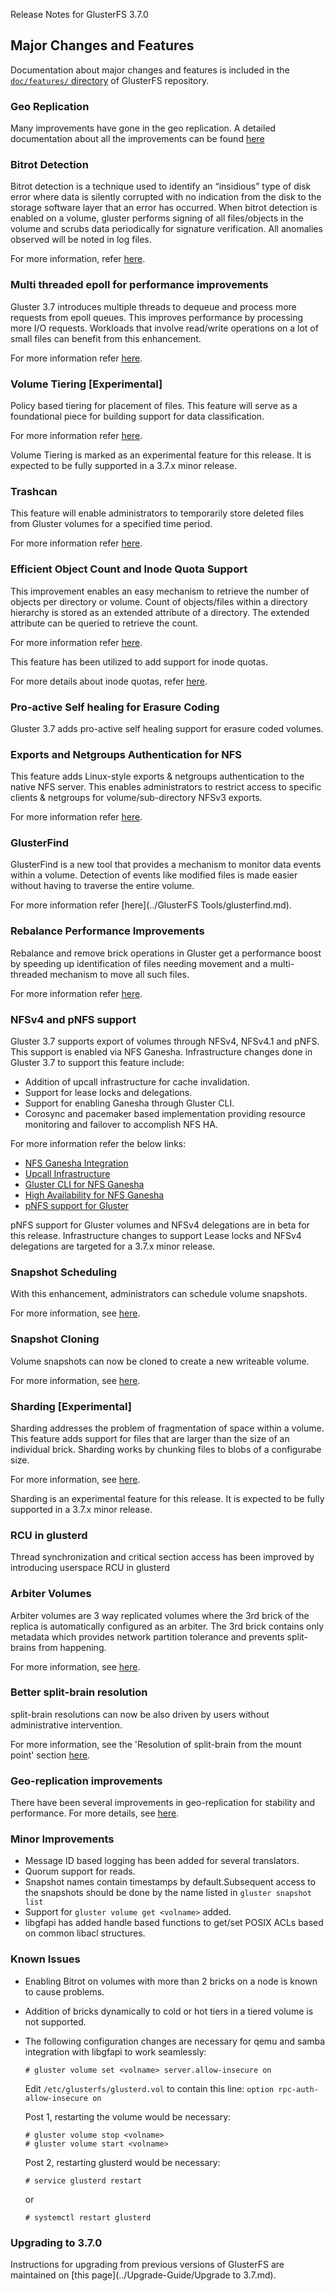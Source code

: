 Release Notes for GlusterFS 3.7.0 

## Major Changes and Features

Documentation about major changes and features is  included in the [`doc/features/` directory](https://github.com/gluster/glusterdocs/tree/release-3.7.0-1/doc/Features) of GlusterFS repository.

### Geo Replication

Many improvements have gone in the geo replication. A detailed documentation about all the improvements can be found [here](/geo-rep-in-3.7.md)

### Bitrot Detection

Bitrot detection is a technique used to identify an “insidious” type of disk error where data is silently corrupted with no indication from the disk to the
storage software layer that an error has occurred. When bitrot detection is enabled on a volume, gluster performs signing of all files/objects in the volume and scrubs data periodically for signature verification. All anomalies observed will be noted in log files. 

For more information, refer [here](https://github.com/gluster/glusterfs-specs/blob/master/done/GlusterFS%203.7/BitRot.md).

### Multi threaded epoll for performance improvements

Gluster 3.7 introduces multiple threads to dequeue and process more requests from epoll queues. This improves performance by processing more I/O requests. Workloads that involve read/write operations on a lot of small files can benefit from this enhancement.

For more information refer [here](https://github.com/gluster/glusterfs-specs/blob/master/done/GlusterFS%203.7/Small%20File%20Performance.md).

### Volume Tiering [Experimental]

Policy based tiering for placement of files. This feature will serve as a foundational piece for building support for data classification.

For more information refer [here](https://github.com/gluster/glusterfs-specs/blob/master/done/GlusterFS%203.7/Data%20Classification.md).

Volume Tiering is marked as an experimental feature for this release. It is expected to be fully supported in a 3.7.x minor release.

### Trashcan

This feature will enable administrators to temporarily store deleted files from Gluster volumes for a specified time period.

For more information refer [here](https://github.com/gluster/glusterfs-specs/blob/master/done/GlusterFS%203.7/Trash.md).

### Efficient Object Count and Inode Quota Support

This improvement enables an easy mechanism to retrieve the number of objects per directory or volume. Count of objects/files within a directory hierarchy is stored as an extended attribute of a directory. The extended attribute can be queried to retrieve the count.

For more information refer [here](https://github.com/gluster/glusterfs-specs/blob/master/done/GlusterFS%203.7/Object%20Count.md).

This feature has been utilized to add support for inode quotas.

For more details about inode quotas, refer [here](https://github.com/gluster/glusterfs-specs/blob/master/done/Features/quota-object-count.md).

### Pro-active Self healing for Erasure Coding

Gluster 3.7 adds pro-active self healing support for erasure coded volumes.

### Exports and Netgroups Authentication for NFS

This feature adds Linux-style exports & netgroups authentication to the native NFS server. This enables administrators to restrict access to specific clients & netgroups for volume/sub-directory NFSv3 exports. 

For more information refer [here](https://github.com/gluster/glusterfs-specs/blob/master/done/GlusterFS%203.7/Exports%20and%20Netgroups%20Authentication.md).

### GlusterFind

GlusterFind is a new tool that provides a mechanism to monitor data events within a volume. Detection of events like modified files is made easier without having to traverse the entire volume.

For more information refer [here](../GlusterFS Tools/glusterfind.md).

### Rebalance Performance Improvements

Rebalance and remove brick operations in Gluster get a performance boost by speeding up identification of files needing movement and a multi-threaded mechanism to move all such files.

For more information refer [here](https://github.com/gluster/glusterfs-specs/blob/master/done/GlusterFS%203.7/Improve%20Rebalance%20Performance.md).

### NFSv4 and pNFS support

Gluster 3.7 supports export of volumes through NFSv4, NFSv4.1 and pNFS. This support is enabled via NFS Ganesha. Infrastructure changes done in Gluster 3.7 to support this feature include:

- Addition of upcall infrastructure for cache invalidation.
- Support for lease locks and delegations.
- Support for enabling Ganesha through Gluster CLI.
- Corosync and pacemaker based implementation providing resource monitoring and failover to accomplish NFS HA.

For more information refer the below links:

- [NFS Ganesha Integration](https://github.com/gluster/glusterfs-specs/blob/master/done/Features/glusterfs_nfs-ganesha_integration.md)
- [Upcall Infrastructure](https://github.com/gluster/glusterfs-specs/blob/master/done/Features/upcall.md)
- [Gluster CLI for NFS Ganesha](https://github.com/gluster/glusterfs-specs/blob/master/done/GlusterFS%203.7/Gluster%20CLI%20for%20NFS%20Ganesha.md)
- [High Availability for NFS Ganesha](https://github.com/gluster/glusterfs-specs/blob/master/done/GlusterFS%203.7/HA%20for%20Ganesha.md)
- [pNFS support for Gluster](https://github.com/gluster/glusterfs-specs/blob/master/done/Features/mount_gluster_volume_using_pnfs.md)

pNFS support for Gluster volumes and NFSv4 delegations are in beta for this release. Infrastructure changes to support Lease locks and NFSv4 delegations are targeted for a 3.7.x minor release.
 
### Snapshot Scheduling

With this enhancement, administrators can schedule volume snapshots.

For more information, see [here](https://github.com/gluster/glusterfs-specs/blob/master/done/GlusterFS%203.7/Scheduling%20of%20Snapshot.md).

### Snapshot Cloning

Volume snapshots can now be cloned to create a new writeable volume. 

For more information, see [here](https://github.com/gluster/glusterfs-specs/blob/master/done/GlusterFS%203.7/Clone%20of%20Snapshot.md).

### Sharding [Experimental]

Sharding addresses the problem of fragmentation of space within a volume. This feature adds support for files that are larger than the size of an individual brick. Sharding works by chunking files to blobs of a configurabe size. 

For more information, see [here](https://github.com/gluster/glusterfs-specs/blob/master/done/GlusterFS%203.7/Sharding%20xlator.md).

Sharding is an experimental feature for this release. It is expected to be fully supported in a 3.7.x minor release.

### RCU in glusterd

Thread synchronization and critical section access has been improved by introducing userspace RCU in glusterd

### Arbiter Volumes

Arbiter volumes are 3 way replicated volumes where the 3rd brick of the replica is automatically configured as an arbiter. The 3rd brick contains only metadata which provides network partition tolerance and prevents split-brains from happening.

For more information, see [here](https://github.com/gluster/glusterfs-specs/blob/master/done/Features/afr-arbiter-volumes.md).

### Better split-brain resolution

split-brain resolutions can now be also driven by users without administrative intervention.

For more information, see the 'Resolution of split-brain from the mount point' section [here](https://github.com/gluster/glusterfs-specs/blob/master/done/Features/heal-info-and-split-brain-resolution.md).

### Geo-replication improvements

There have been several improvements in geo-replication for stability and performance. For more details, see [here](./geo-rep-in-3.7.md).

### Minor Improvements

* Message ID based logging has been added for several translators.
* Quorum support for reads.
* Snapshot names contain timestamps by default.Subsequent access to the snapshots should be done by the name listed in `gluster snapshot list`
* Support for `gluster volume get <volname>` added.
* libgfapi has added handle based functions to get/set POSIX ACLs based on common libacl structures.

### Known Issues

* Enabling Bitrot on volumes with more than 2 bricks on a node is known to cause problems.
* Addition of bricks dynamically to cold or hot tiers in a tiered volume is not supported.
* The following configuration changes are necessary for qemu and samba integration with libgfapi to work seamlessly:

    ~~~
    # gluster volume set <volname> server.allow-insecure on
    ~~~

    Edit `/etc/glusterfs/glusterd.vol` to contain this line: `option rpc-auth-allow-insecure on`

    Post 1, restarting the volume would be necessary: 

    ~~~
    # gluster volume stop <volname> 
    # gluster volume start <volname>
    ~~~

    Post 2, restarting glusterd would be necessary: 

    ~~~
    # service glusterd restart
    ~~~

    or

    ~~~
    # systemctl restart glusterd
    ~~~

### Upgrading to 3.7.0

Instructions for upgrading from previous versions of GlusterFS are maintained on [this page](../Upgrade-Guide/Upgrade to 3.7.md).

